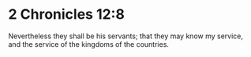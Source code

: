 # 2 Chronicles 12:8

Nevertheless they shall be his servants; that they may know my service, and the service of the kingdoms of the countries.